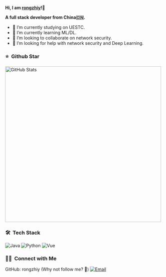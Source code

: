 

<strong>Hi, I am [rongzhiy](https://rongzhiy.github.io/)!👋 </strong>


<strong>A full stack developer from China🇨🇳. </strong>

<!-- <p align="center">
<br/>
<a href="https://blog.csdn.net/weixin_42386609/">
  <img alt="rongzhiy | CSDN" width="50px" src="https://github.com/rongzhiy/rongzhiy/blob/main/static/csdn.jpeg"/>
</a>
<a href="https://www.zhihu.com/people/a-ze-70-76/">
  <img alt="rongzhiy's zhihu" width="50px" src="https://github.com/rongzhiy/rongzhiy/blob/main/static/zhihu.jpeg" />
</a>
<br>
</p> -->


- 🔭 I’m currently studying on UESTC.
- 🌱 I’m currently learning ML/DL.
- 👯 I’m looking to collaborate on network security.
- 🤔 I’m looking for help with network security and Deep Learning.

### ⭐️ &nbsp;Github Star

<img width="500px"  alt="GitHub Stats" src="https://github-readme-stats.vercel.app/api?username=rongzhiy&count_private=true&show_icons=true"/>


### 🛠 &nbsp;Tech Stack
![Java](https://img.shields.io/badge/-JavaScript-333333?style=flat&logo=java)
![Python](https://img.shields.io/badge/-Koa2-333333?style=flat&logo=python)
![Vue](https://img.shields.io/badge/-Vue-333333?style=flat&logo=vue.js)



### 🤝🏻 &nbsp;Connect with Me
GitHub: rongzhiy (Why not follow me? 👀)
<a href="mailto:rongzhiy2735@gmail.com"><img alt="Email" src="https://img.shields.io/badge/Email-rongzhiy2735@gmail.com-blue?style=flat-square&logo=gmail"></a>



